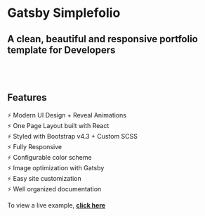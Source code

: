 # Gatsby Simplefolio 
## A clean, beautiful and responsive portfolio template for Developers

<h2 align="center">
  <!-- <img src="https://github.com/cobidev/gatsby-simplefolio/blob/master/examples/example.gif" alt="Gatsby Simplefolio" width="600px" /> -->
  <br>
</h2>

## Features

⚡️ Modern UI Design + Reveal Animations\
⚡️ One Page Layout built with React\
⚡️ Styled with Bootstrap v4.3 + Custom SCSS\
⚡️ Fully Responsive\
⚡️ Configurable color scheme\
⚡️ Image optimization with Gatsby\
⚡️ Easy site customization\
⚡️ Well organized documentation

To view a live example, **[click here](https://cobidev.com/)**